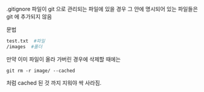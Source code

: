 

 .gitignore 파일이 git 으로 관리되는 파일에 있을 경우
그 안에 명시되어 있는 파일들은 git 에 추가되지 않음


문법

```bash 
test.txt  #파일
/images  #폴더
```


만약 이미 파일이 올라 가버린 경우에 삭제할 때에는


`git rm -r image/ --cached`

처럼 cached 된 것 까지 지워야 싹 사라짐.